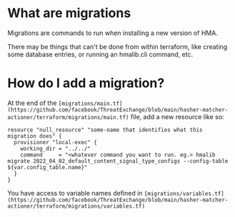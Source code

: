 # What are migrations

Migrations are commands to run when installing a new version of HMA. 

There may be things that can't be done from within terraform, like creating some database entries, or running an hmalib.cli command, etc.

# How do I add a migration?

At the end of the `[migrations/main.tf](https://github.com/facebook/ThreatExchange/blob/main/hasher-matcher-actioner/terraform/migrations/main.tf)` file, add a new resource like so:

```hcl
resource "null_resource" "some-name that identifies what this migration does" {
  provisioner "local-exec" {
    working_dir = "../../"
    command     = "<whatever command you want to run. eg.> hmalib migrate 2022_04_02_default_content_signal_type_configs --config-table ${var.config_table.name}"
  }
}
```

You have access to variable names defined in `[migrations/variables.tf](https://github.com/facebook/ThreatExchange/blob/main/hasher-matcher-actioner/terraform/migrations/variables.tf)`
